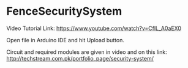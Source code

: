 # FenceSecuritySystem

Video Tutorial Link: 
https://www.youtube.com/watch?v=CflL_A0aEX0

Open file in Arduino IDE and hit Upload button.


Circuit and required modules are given in video and on this link:
http://techstream.com.pk/portfolio_page/security-system/
